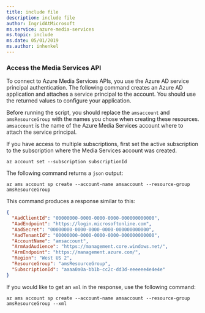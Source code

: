 ```yaml
---
title: include file
description: include file
author: IngridAtMicrosoft
ms.service: azure-media-services
ms.topic: include
ms.date: 05/01/2019
ms.author: inhenkel
---
```


### Access the Media Services API

To connect to Azure Media Services APIs, you use the Azure AD service principal authentication. The following command creates an Azure AD application and attaches a service principal to the account. You should use the returned values to configure your application.

Before running the script, you should replace the `amsaccount` and `amsResourceGroup` with the names you chose when creating these resources. `amsaccount` is the name of the Azure Media Services account where to attach the service principal.

If you have access to multiple subscriptions, first set the active subscription to the subscription where the Media Services account was created.

```azurecli
az account set --subscription subscriptionId
```

The following command returns a `json` output:

```azurecli
az ams account sp create --account-name amsaccount --resource-group amsResourceGroup
```

This command produces a response similar to this:

```json
{
  "AadClientId": "00000000-0000-0000-0000-000000000000",
  "AadEndpoint": "https://login.microsoftonline.com",
  "AadSecret": "00000000-0000-0000-0000-000000000000",
  "AadTenantId": "00000000-0000-0000-0000-000000000000",
  "AccountName": "amsaccount",
  "ArmAadAudience": "https://management.core.windows.net/",
  "ArmEndpoint": "https://management.azure.com/",
  "Region": "West US 2",
  "ResourceGroup": "amsResourceGroup",
  "SubscriptionId": "aaaa0a0a-bb1b-cc2c-dd3d-eeeeee4e4e4e"
}
```

If you would like to get an `xml` in the response, use the following command:

```azurecli
az ams account sp create --account-name amsaccount --resource-group amsResourceGroup --xml
```
